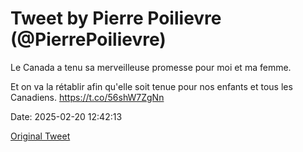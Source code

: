 # Tweet by Pierre Poilievre (@PierrePoilievre)

Le Canada a tenu sa merveilleuse promesse pour moi et ma femme. 

Et on va la rétablir afin qu'elle soit tenue pour nos enfants et tous les Canadiens. https://t.co/56shW7ZgNn

Date: 2025-02-20 12:42:13

[Original Tweet](https://x.com/PierrePoilievre/status/1892555357362233803)
